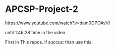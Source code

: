 # APCSP-Project-2

https://www.youtube.com/watch?v=dam0GPOAvVI 

until 1:46:28 time in the video

First in This repos. 
if succus:
  than use this. 
